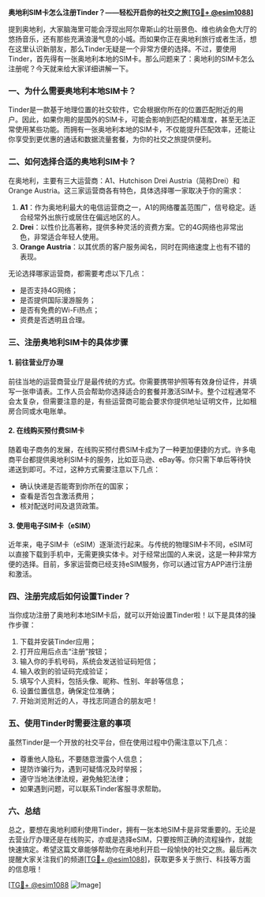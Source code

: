 **奥地利SIM卡怎么注册Tinder？——轻松开启你的社交之旅[[TG💪+ @esim1088](https://t.me/s/esim1088)]**

提到奥地利，大家脑海里可能会浮现出阿尔卑斯山的壮丽景色、维也纳金色大厅的悠扬音乐，还有那些充满浪漫气息的小城。而如果你正在奥地利旅行或者生活，想在这里认识新朋友，那么Tinder无疑是一个非常方便的选择。不过，要使用Tinder，首先得有一张奥地利本地的SIM卡。那么问题来了：奥地利的SIM卡怎么注册呢？今天就来给大家详细讲解一下。

### 一、为什么需要奥地利本地SIM卡？

Tinder是一款基于地理位置的社交软件，它会根据你所在的位置匹配附近的用户。因此，如果你用的是国外的SIM卡，可能会影响到匹配的精准度，甚至无法正常使用某些功能。而拥有一张奥地利本地的SIM卡，不仅能提升匹配效率，还能让你享受到更优惠的通话和数据流量套餐，为你的社交之旅提供便利。

### 二、如何选择合适的奥地利SIM卡？

在奥地利，主要有三大运营商：A1、Hutchison Drei Austria（简称Drei）和Orange Austria。这三家运营商各有特色，具体选择哪一家取决于你的需求：

1. **A1**：作为奥地利最大的电信运营商之一，A1的网络覆盖范围广，信号稳定。适合经常外出旅行或居住在偏远地区的人。
2. **Drei**：以性价比高著称，提供多种灵活的资费方案。它的4G网络也非常出色，非常适合年轻人使用。
3. **Orange Austria**：以其优质的客户服务闻名，同时在网络速度上也有不错的表现。

无论选择哪家运营商，都需要考虑以下几点：
- 是否支持4G网络；
- 是否提供国际漫游服务；
- 是否有免费的Wi-Fi热点；
- 资费是否透明且合理。

### 三、注册奥地利SIM卡的具体步骤

#### 1. 前往营业厅办理

前往当地的运营商营业厅是最传统的方式。你需要携带护照等有效身份证件，并填写一张申请表。工作人员会帮助你选择适合的套餐并激活SIM卡。整个过程通常不会太复杂，但需要注意的是，有些运营商可能会要求你提供地址证明文件，比如租房合同或水电账单。

#### 2. 在线购买预付费SIM卡

随着电子商务的发展，在线购买预付费SIM卡成为了一种更加便捷的方式。许多电商平台都提供奥地利SIM卡的服务，比如亚马逊、eBay等。你只需下单后等待快递送到即可。不过，这种方式需要注意以下几点：
- 确认快递是否能寄到你所在的国家；
- 查看是否包含激活费用；
- 核对配送时间及退货政策。

#### 3. 使用电子SIM卡（eSIM）

近年来，电子SIM卡（eSIM）逐渐流行起来。与传统的物理SIM卡不同，eSIM可以直接下载到手机中，无需更换实体卡。对于经常出国的人来说，这是一种非常方便的选择。目前，多家运营商已经支持eSIM服务，你可以通过官方APP进行注册和激活。

### 四、注册完成后如何设置Tinder？

当你成功注册了奥地利本地SIM卡后，就可以开始设置Tinder啦！以下是具体的操作步骤：

1. 下载并安装Tinder应用；
2. 打开应用后点击“注册”按钮；
3. 输入你的手机号码，系统会发送验证码短信；
4. 输入收到的验证码完成验证；
5. 填写个人资料，包括头像、昵称、性别、年龄等信息；
6. 设置位置信息，确保定位准确；
7. 开始浏览附近的人，寻找志同道合的朋友吧！

### 五、使用Tinder时需要注意的事项

虽然Tinder是一个开放的社交平台，但在使用过程中仍需注意以下几点：
- 尊重他人隐私，不要随意泄露个人信息；
- 提防诈骗行为，遇到可疑情况及时举报；
- 遵守当地法律法规，避免触犯法律；
- 如果遇到问题，可以联系Tinder客服寻求帮助。

### 六、总结

总之，要想在奥地利顺利使用Tinder，拥有一张本地SIM卡是非常重要的。无论是去营业厅办理还是在线购买，亦或是选择eSIM，只要按照正确的流程操作，就能快速搞定。希望这篇文章能够帮助你在奥地利开启一段愉快的社交之旅。最后再次提醒大家关注我们的频道[[TG💪+ @esim1088](https://t.me/s/esim1088)]，获取更多关于旅行、科技等方面的信息哦！

[[TG💪+ @esim1088](https://t.me/s/esim1088) ![Image](https://i.postimg.cc/4NQfJmqS/Snipaste-2025-05-13-00-14-12.png)]